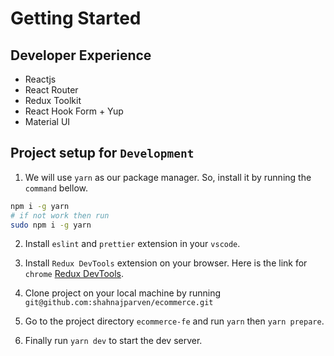 # Getting Started

## Developer Experience

- Reactjs
- React Router
- Redux Toolkit
- React Hook Form + Yup
- Material UI

## Project setup for `Development`

1. We will use `yarn` as our package manager. So, install it by running the `command` bellow.

```bash
npm i -g yarn
# if not work then run
sudo npm i -g yarn
```

2. Install `eslint` and `prettier` extension in your `vscode`.

3. Install `Redux DevTools` extension on your browser. Here is the link for `chrome` <a href="https://chrome.google.com/webstore/detail/redux-devtools/lmhkpmbekcpmknklioeibfkpmmfibljd" target="_blank">Redux DevTools</a>.

4. Clone project on your local machine by running `git@github.com:shahnajparven/ecommerce.git`

5. Go to the project directory `ecommerce-fe` and run `yarn` then `yarn prepare`.

6. Finally run `yarn dev` to start the dev server.
